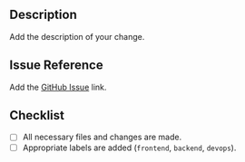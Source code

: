 ## Description

Add the description of your change.

## Issue Reference

Add the [GitHub Issue](https://github.com/jhanke00/next-product-site/issues) link.

## Checklist

- [ ] All necessary files and changes are made.
- [ ] Appropriate labels are added (`frontend`, `backend`, `devops`).
